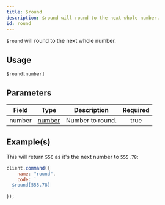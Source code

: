 ```yaml
---
title: $round
description: $round will round to the next whole number.
id: round
---
```


`$round` will round to the next whole number.

## Usage

```aoi
$round[number]
```

## Parameters

| Field  | Type                                                                                              | Description      | Required |
| ------ | ------------------------------------------------------------------------------------------------- | ---------------- | :------: |
| number | [number](https://developer.mozilla.org/en-US/docs/Web/JavaScript/Reference/Global_Objects/Number) | Number to round. |   true   |

## Example(s)

This will return `556` as it's the next number to `555.78`:

```javascript
client.command({
    name: "round",
    code: `
  $round[555.78]
  `
});
```
